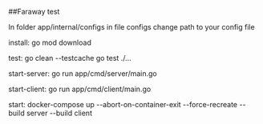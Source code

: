 ##Faraway test


In folder app/internal/configs in file configs change path to your config file



install:
	go mod download

test:
	go clean --testcache
	go test ./...

start-server:
	go run app/cmd/server/main.go

start-client:
	go run app/cmd/client/main.go

start:
	docker-compose up --abort-on-container-exit --force-recreate --build server --build client




